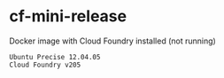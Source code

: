 # cf-mini-release
Docker image with Cloud Foundry installed (not running)

    Ubuntu Precise 12.04.05
    Cloud Foundry v205

